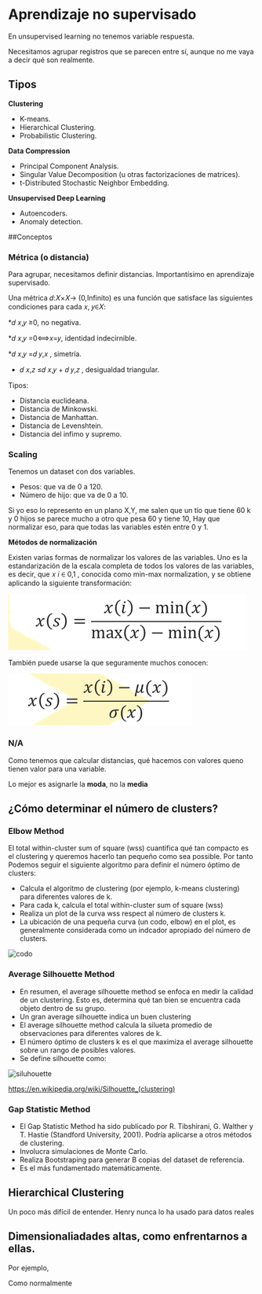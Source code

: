 # Aprendizaje no supervisado

En unsupervised learning no tenemos variable respuesta.

Necesitamos agrupar registros que se parecen entre sí, aunque no me vaya a decir qué son realmente. 

## Tipos
**Clustering**

* K-means.
* Hierarchical Clustering.
* Probabilistic Clustering.

**Data Compression**

* Principal Component Analysis.
* Singular Value Decomposition (u otras factorizaciones de matrices).
* t-Distributed Stochastic Neighbor Embedding. 

**Unsupervised Deep Learning**

* Autoencoders.
* Anomaly detection.


##Conceptos 

### Métrica (o distancia)

Para agrupar, necesitamos definir distancias. Importantísimo en aprendizaje supervisado. 

Una métrica 𝑑:𝑋×𝑋→ (0,Infinito)  es una función que satisface las siguientes condiciones para cada 𝑥, 𝑦∈𝑋:

*𝑑 𝑥,𝑦 ≥0, no negativa.

*𝑑 𝑥,𝑦 =0⟺𝑥=𝑦, identidad indecirnible.

*𝑑 𝑥,𝑦 =𝑑 𝑦,𝑥 , simetría.

* 𝑑 𝑥,𝑧 ≤𝑑 𝑥,𝑦 + 𝑑 𝑦,𝑧 , desigualdad triangular.

Tipos:

* Distancia euclideana.
* Distancia de Minkowski.
* Distancia de Manhattan.
* Distancia de Levenshtein.
* Distancia del infimo y supremo.

### Scaling

Tenemos un dataset con dos variables.

- Pesos: que va de 0 a 120. 
- Número de hijo: que va de 0 a 10. 

Si yo eso lo represento en un plano X,Y, me salen que un tío que tiene 60 k y 0 hijos se parece mucho a otro que pesa 60 y tiene 10, Hay que normalizar eso, para que todas las variables estén entre 0 y 1. 

**Métodos de normalización**

Existen varias formas de normalizar los valores de las variables. Uno es la estandarización de la escala completa de todos los valores de las variables, es decir, que  𝑥 𝑖 ∈ 0,1 , conocida como min-max normalization, y se obtiene aplicando la siguiente transformación:

![f1](media/formula1.PNG) 

También puede usarse la que seguramente muchos conocen:

![f1](media/formula2.PNG) 

### N/A

Como tenemos que calcular distancias, qué hacemos con valores queno tienen valor para una variable. 

Lo mejor es asignarle la **moda**, no la **media**


## ¿Cómo determinar el número de clusters?

### Elbow Method

El total within-cluster sum of square (wss) cuantifica qué tan compacto es el clustering y queremos hacerlo tan pequeño como sea possible. Por tanto Podemos seguir el siguiente algoritmo para definir el número óptimo de clusters:

* Calcula el algoritmo de clustering (por ejemplo, k-means clustering) para diferentes valores de k.
* Para cada k, calcula el total within-cluster sum of square (wss)
* Realiza un plot de la curva wss respect al número de clusters k.
* La ubicación de una pequeña curva (un codo, elbow) en el plot, es generalmente considerada como un indcador apropiado del número de clusters.

![codo](https://www.researchgate.net/profile/Chirag_Deb/publication/320986519/figure/fig8/AS:560163938422791@1510564898246/Result-of-the-elbow-method-to-determine-optimum-number-of-clusters.png)

### Average Silhouette Method

* En resumen, el average silhouette method se enfoca en medir la calidad de un clustering. Esto es, determina qué tan bien se encuentra cada objeto dentro de su grupo.
* Un gran average silhouette indica un buen clustering
* El average silhouette method calcula la silueta promedio de observaciones para diferentes valores de k.
* El número óptimo de clusters k es el que maximiza el average silhouette sobre un rango de posibles valores.
* Se define silhouette como:

![siluhouette](https://scikit-learn.org/stable/_images/sphx_glr_plot_kmeans_silhouette_analysis_004.png)

https://en.wikipedia.org/wiki/Silhouette_(clustering)

### Gap Statistic Method

* El Gap Statistic Method ha sido publicado por R. Tibshirani, G. Walther y T. Hastie (Standford University, 2001). Podría aplicarse a otros métodos de clustering.
* Involucra simulaciones de Monte Carlo.
* Realiza Bootstraping para generar B copias del dataset de referencia.
* Es el más fundamentado matemáticamente.

## Hierarchical Clustering

Un poco más difícil de entender. Henry nunca lo ha usado para datos reales

## Dimensionaliadades altas, como enfrentarnos a ellas. 

Por ejemplo, 


Como normalmente 



